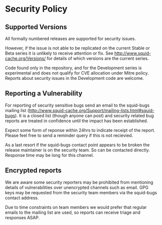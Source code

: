 # Security Policy

## Supported Versions

All formally numbered releases are supported for security issues.

However, if the issue is not able to be replicated on the current
Stable or Beta series it is unlikely to receive attention or fix.
See http://www.squid-cache.org/Versions/ for details of which
versions are the current series.

Code found only in the repository, and for the Development series
is experimental and does not qualify for CVE allocation under
Mitre policy. Reports about security issues in the Development
code are welcome.


## Reporting a Vulnerability

For reporting of security sensitive bugs send an email to the
squid-bugs mailing list
(http://www.squid-cache.org/Support/mailing-lists.html#squid-bugs).
It is a closed list (though anyone can post) and security related
bug reports are treated in confidence until the impact has been
established.

Expect some form of reponse within 24hrs to indicate receipt of
the report. Please feel free to send a reminder query if this is
not recievied.

As a last resort if the squid-bugs contact point appears to be
broken the release maintainer is on the security team. So can be
contacted directly. Response time may be long for this channel.


## Encrypted reports

We are aware some security reporters may be prohibited from
mentioning details of vulnerabilities over unencrypted channels
such as email. GPG keys may be requested from the security team
members via the squid-bugs contact address.

Due to time constraints on team members we would prefer that
regular emails to the mailing list are used, so reports can
receive triage and responses ASAP.

